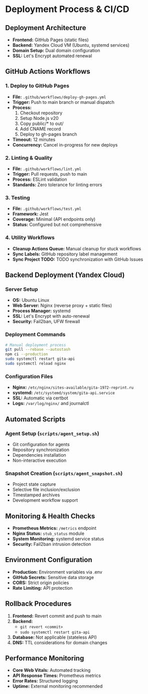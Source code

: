 # Deployment Process & CI/CD

## Deployment Architecture
- **Frontend:** GitHub Pages (static files)
- **Backend:** Yandex Cloud VM (Ubuntu, systemd services)
- **Domain Setup:** Dual domain configuration
- **SSL:** Let's Encrypt automated renewal

## GitHub Actions Workflows

### 1. Deploy to GitHub Pages
- **File:** `.github/workflows/deploy-gh-pages.yml`
- **Trigger:** Push to main branch or manual dispatch
- **Process:**
  1. Checkout repository
  2. Setup Node.js v20
  3. Copy public/* to out/
  4. Add CNAME record
  5. Deploy to gh-pages branch
- **Timeout:** 12 minutes
- **Concurrency:** Cancel in-progress for new deploys

### 2. Linting & Quality
- **File:** `.github/workflows/lint.yml`
- **Trigger:** Pull requests, push to main
- **Process:** ESLint validation
- **Standards:** Zero tolerance for linting errors

### 3. Testing
- **File:** `.github/workflows/test.yml`
- **Framework:** Jest
- **Coverage:** Minimal (API endpoints only)
- **Status:** Configured but not comprehensive

### 4. Utility Workflows
- **Cleanup Actions Queue:** Manual cleanup for stuck workflows
- **Sync Labels:** GitHub repository label management
- **Sync Project TODO:** TODO synchronization with GitHub Issues

## Backend Deployment (Yandex Cloud)

### Server Setup
- **OS:** Ubuntu Linux
- **Web Server:** Nginx (reverse proxy + static files)
- **Process Manager:** systemd
- **SSL:** Let's Encrypt with auto-renewal
- **Security:** Fail2ban, UFW firewall

### Deployment Commands
```bash
# Manual deployment process
git pull --rebase --autostash
npm ci --production
sudo systemctl restart gita-api
sudo systemctl reload nginx
```

### Configuration Files
- **Nginx:** `/etc/nginx/sites-available/gita-1972-reprint.ru`
- **systemd:** `/etc/systemd/system/gita-api.service`
- **SSL:** Automatic via certbot
- **Logs:** `/var/log/nginx/` and journalctl

## Automated Scripts

### Agent Setup (`scripts/agent_setup.sh`)
- Git configuration for agents
- Repository synchronization
- Dependencies installation
- Non-interactive execution

### Snapshot Creation (`scripts/agent_snapshot.sh`)
- Project state capture
- Selective file inclusion/exclusion
- Timestamped archives
- Development workflow support

## Monitoring & Health Checks
- **Prometheus Metrics:** `/metrics` endpoint
- **Nginx Status:** `stub_status` module
- **System Monitoring:** systemd service status
- **Security:** Fail2ban intrusion detection

## Environment Configuration
- **Production:** Environment variables via .env
- **GitHub Secrets:** Sensitive data storage
- **CORS:** Strict origin policies
- **Rate Limiting:** API protection

## Rollback Procedures
1. **Frontend:** Revert commit and push to main
2. **Backend:** 
   - `git revert <commit>`
   - `sudo systemctl restart gita-api`
3. **Database:** Not applicable (stateless API)
4. **DNS:** TTL considerations for domain changes

## Performance Monitoring
- **Core Web Vitals:** Automated tracking
- **API Response Times:** Prometheus metrics
- **Error Rates:** Structured logging
- **Uptime:** External monitoring recommended
